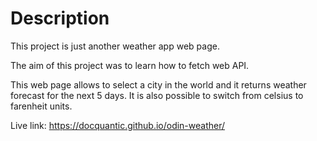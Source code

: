 # Description

This project is just another weather app web page. 

The aim of this project was to learn how to fetch web API.

This web page allows to select a city in the world and it returns weather forecast for the next 5 days. It is also possible to switch from celsius to farenheit units.

Live link: https://docquantic.github.io/odin-weather/